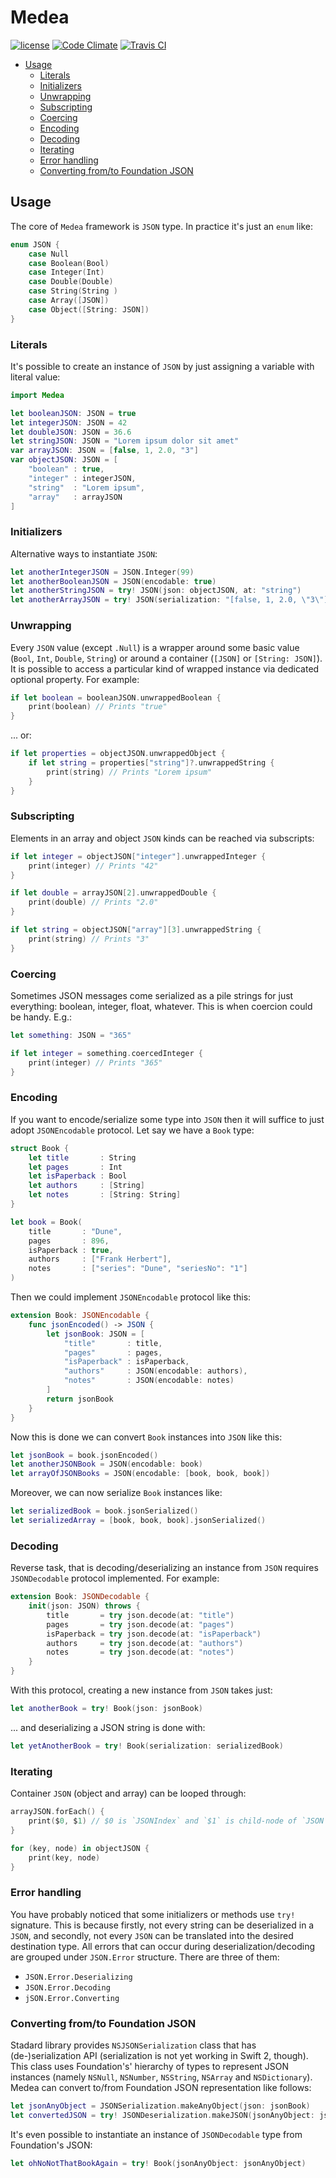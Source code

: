 # Medea

[![license](https://img.shields.io/github/license/swiftmedea/medea.svg?maxAge=2592000)](https://raw.githubusercontent.com/SwiftMedea/Medea/master/LICENSE)
[![Code Climate](https://codeclimate.com/github/SwiftMedea/Medea/badges/gpa.svg)](https://codeclimate.com/github/SwiftMedea/Medea)
[![Travis CI](https://travis-ci.org/SwiftMedea/Medea.svg?branch=master)](https://travis-ci.org/SwiftMedea/Medea)

- [Usage](#usage)
  - [Literals](#literals)
  - [Initializers](#initializers)
  - [Unwrapping](#unwrapping)
  - [Subscripting](#subscripting) 
  - [Coercing](#coercing)
  - [Encoding](#encoding)
  - [Decoding](#decoding)
  - [Iterating](#iterating)
  - [Error handling](#error-handling)
  - [Converting from/to Foundation JSON](#converting-fromto-foundation-json)

## Usage

The core of `Medea` framework is `JSON` type.  In practice it's just an `enum` like:
````swift
enum JSON {
    case Null
    case Boolean(Bool)
    case Integer(Int)
    case Double(Double)
    case String(String )
    case Array([JSON])
    case Object([String: JSON])
}
````
 
### Literals
 
It's possible to create an instance of `JSON` by just assigning a variable with literal value:
  
````swift
import Medea

let booleanJSON: JSON = true
let integerJSON: JSON = 42
let doubleJSON: JSON = 36.6
let stringJSON: JSON = "Lorem ipsum dolor sit amet"
var arrayJSON: JSON = [false, 1, 2.0, "3"]
var objectJSON: JSON = [
    "boolean" : true,
    "integer" : integerJSON,
    "string"  : "Lorem ipsum",
    "array"   : arrayJSON
]
````
 
### Initializers
 
Alternative ways to instantiate `JSON`:
 
````swift
let anotherIntegerJSON = JSON.Integer(99)
let anotherBooleanJSON = JSON(encodable: true)
let anotherStringJSON = try! JSON(json: objectJSON, at: "string")
let anotherArrayJSON = try! JSON(serialization: "[false, 1, 2.0, \"3\"]")
````

### Unwrapping
 
Every `JSON` value (except `.Null`) is a wrapper around some basic value (`Bool`, `Int`, `Double`, `String`) or around a container (`[JSON]` or `[String: JSON]`).  It is possible to access a particular kind of wrapped instance via dedicated optional property.  For example:
  
````swift
if let boolean = booleanJSON.unwrappedBoolean {
    print(boolean) // Prints "true"
}
````

... or:
  
````swift
if let properties = objectJSON.unwrappedObject {
    if let string = properties["string"]?.unwrappedString {
        print(string) // Prints "Lorem ipsum"
    }
}
````

### Subscripting
 
Elements in an array and object `JSON` kinds can be reached via subscripts:
  
````swift
if let integer = objectJSON["integer"].unwrappedInteger {
    print(integer) // Prints "42"
}

if let double = arrayJSON[2].unwrappedDouble {
    print(double) // Prints "2.0"
}

if let string = objectJSON["array"][3].unwrappedString {
    print(string) // Prints "3"
}
````

### Coercing
  
Sometimes JSON messages come serialized as a pile strings for just everything: boolean, integer, float, whatever.  This is when coercion could be handy.  E.g.:
  
````swift
let something: JSON = "365"

if let integer = something.coercedInteger {
    print(integer) // Prints "365"
}
````

### Encoding

If you want to encode/serialize some type into `JSON` then it will suffice to just adopt `JSONEncodable` protocol.  Let say we have a `Book` type:
 
````swift
struct Book {
    let title       : String
    let pages       : Int
    let isPaperback : Bool
    let authors     : [String]
    let notes       : [String: String]
}

let book = Book(
    title       : "Dune",
    pages       : 896,
    isPaperback : true,
    authors     : ["Frank Herbert"],
    notes       : ["series": "Dune", "seriesNo": "1"]
)
````

Then we could implement `JSONEncodable` protocol like this:
 
````swift
extension Book: JSONEncodable {
    func jsonEncoded() -> JSON {
        let jsonBook: JSON = [
            "title"       : title,
            "pages"       : pages,
            "isPaperback" : isPaperback,
            "authors"     : JSON(encodable: authors),
            "notes"       : JSON(encodable: notes)
        ]
        return jsonBook
    }
}
````

Now this is done we can convert `Book` instances into `JSON` like this:
 
````swift
let jsonBook = book.jsonEncoded()
let anotherJSONBook = JSON(encodable: book)
let arrayOfJSONBooks = JSON(encodable: [book, book, book])
````
 
Moreover, we can now serialize `Book` instances like:
 
````swift
let serializedBook = book.jsonSerialized()
let serializedArray = [book, book, book].jsonSerialized()
````

### Decoding
 
Reverse task, that is decoding/deserializing an instance from `JSON` requires `JSONDecodable` protocol implemented.  For example:
 
````swift
extension Book: JSONDecodable {
    init(json: JSON) throws {
        title       = try json.decode(at: "title")
        pages       = try json.decode(at: "pages")
        isPaperback = try json.decode(at: "isPaperback")
        authors     = try json.decode(at: "authors")
        notes       = try json.decode(at: "notes")
    }
}
````

With this protocol, creating a new instance from `JSON` takes just:
 
````swift
let anotherBook = try! Book(json: jsonBook)
````

... and deserializing a JSON string is done with:
 
````swift
let yetAnotherBook = try! Book(serialization: serializedBook)
````

### Iterating
 
Container `JSON` (object and array) can be looped through:
 
````swift
arrayJSON.forEach() {
    print($0, $1) // $0 is `JSONIndex` and `$1` is child-node of `JSON`
}

for (key, node) in objectJSON {
    print(key, node)
}
````

### Error handling

You have probably noticed that some initializers or methods use `try!` signature.  This is because firstly, not every string can be deserialized in a `JSON`, and secondly, not every `JSON` can be translated into the desired destination type.  All errors that can occur during deserialization/decoding are grouped under `JSON.Error` structure.  There are three of them:

- `JSON.Error.Deserializing`
- `JSON.Error.Decoding`
- `jSON.Error.Converting`

### Converting from/to Foundation JSON

Stadard library provides `NSJSONSerialization` class that has (de-)serialization API (serialization is not yet working in Swift 2, though).  This class uses Foundation's' hierarchy of types to represent JSON instances (namely `NSNull`, `NSNumber`, `NSString`, `NSArray` and `NSDictionary`).  Medea can convert to/from Foundation JSON representation like follows:

````swift
let jsonAnyObject = JSONSerialization.makeAnyObject(json: jsonBook)
let convertedJSON = try! JSONDeserialization.makeJSON(jsonAnyObject: jsonAnyObject)
````

It's even possible to instantiate an instance of `JSONDecodable` type from Foundation's JSON:

````swift
let ohNoNotThatBookAgain = try! Book(jsonAnyObject: jsonAnyObject)
````
